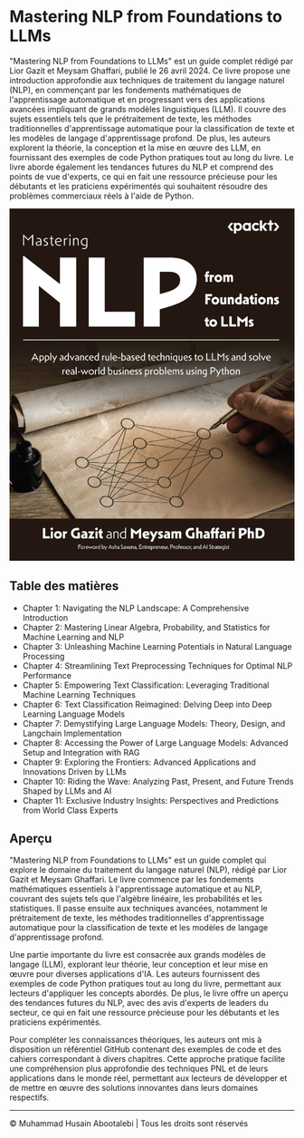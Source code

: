 <!-- ©©©©©©©©©©©©©©©©©©©©©©©© All Rights Are Reserved By Muhammad Husain Abootalebi ©©©©©©©©©©©©©©©©©©©©©©©©©©©©©©©©©© -->

# Mastering NLP from Foundations to LLMs

"Mastering NLP from Foundations to LLMs" est un guide complet rédigé par Lior Gazit et Meysam Ghaffari, publié le 26 avril 2024. Ce livre propose une introduction approfondie aux techniques de traitement du langage naturel (NLP), en commençant par les fondements mathématiques de l'apprentissage automatique et en progressant vers des applications avancées impliquant de grands modèles linguistiques (LLM). Il couvre des sujets essentiels tels que le prétraitement de texte, les méthodes traditionnelles d'apprentissage automatique pour la classification de texte et les modèles de langage d'apprentissage profond. De plus, les auteurs explorent la théorie, la conception et la mise en œuvre des LLM, en fournissant des exemples de code Python pratiques tout au long du livre. Le livre aborde également les tendances futures du NLP et comprend des points de vue d'experts, ce qui en fait une ressource précieuse pour les débutants et les praticiens expérimentés qui souhaitent résoudre des problèmes commerciaux réels à l'aide de Python.

![Mastering NLP from Foundations to LLMs](../../assets/Books/Book%20Covers/2%20-%202%20-%20Mastering%20NLP%20from%20Foundations%20to%20LLMs.jpg)

## Table des matières

- Chapter 1: Navigating the NLP Landscape: A Comprehensive Introduction
- Chapter 2: Mastering Linear Algebra, Probability, and Statistics for Machine Learning and NLP
- Chapter 3: Unleashing Machine Learning Potentials in Natural Language Processing
- Chapter 4: Streamlining Text Preprocessing Techniques for Optimal NLP Performance
- Chapter 5: Empowering Text Classification: Leveraging Traditional Machine Learning Techniques
- Chapter 6: Text Classification Reimagined: Delving Deep into Deep Learning Language Models
- Chapter 7: Demystifying Large Language Models: Theory, Design, and Langchain Implementation
- Chapter 8: Accessing the Power of Large Language Models: Advanced Setup and Integration with RAG
- Chapter 9: Exploring the Frontiers: Advanced Applications and Innovations Driven by LLMs
- Chapter 10: Riding the Wave: Analyzing Past, Present, and Future Trends Shaped by LLMs and AI
- Chapter 11: Exclusive Industry Insights: Perspectives and Predictions from World Class Experts

## Aperçu

"Mastering NLP from Foundations to LLMs" est un guide complet qui explore le domaine du traitement du langage naturel (NLP), rédigé par Lior Gazit et Meysam Ghaffari. Le livre commence par les fondements mathématiques essentiels à l'apprentissage automatique et au NLP, couvrant des sujets tels que l'algèbre linéaire, les probabilités et les statistiques. Il passe ensuite aux techniques avancées, notamment le prétraitement de texte, les méthodes traditionnelles d'apprentissage automatique pour la classification de texte et les modèles de langage d'apprentissage profond.

Une partie importante du livre est consacrée aux grands modèles de langage (LLM), explorant leur théorie, leur conception et leur mise en œuvre pour diverses applications d'IA. Les auteurs fournissent des exemples de code Python pratiques tout au long du livre, permettant aux lecteurs d'appliquer les concepts abordés. De plus, le livre offre un aperçu des tendances futures du NLP, avec des avis d'experts de leaders du secteur, ce qui en fait une ressource précieuse pour les débutants et les praticiens expérimentés.

Pour compléter les connaissances théoriques, les auteurs ont mis à disposition un référentiel GitHub contenant des exemples de code et des cahiers correspondant à divers chapitres. Cette approche pratique facilite une compréhension plus approfondie des techniques PNL et de leurs applications dans le monde réel, permettant aux lecteurs de développer et de mettre en œuvre des solutions innovantes dans leurs domaines respectifs.

---

© Muhammad Husain Abootalebi | Tous les droits sont réservés

<!-- ©©©©©©©©©©©©©©©©©©©©©©©© All Rights Are Reserved By Muhammad Husain Abootalebi ©©©©©©©©©©©©©©©©©©©©©©©©©©©©©©©©©© -->
